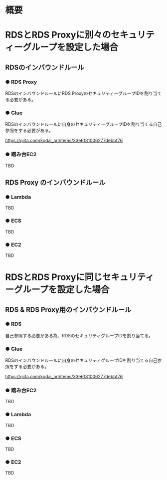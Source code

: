 # 概要

# RDSとRDS Proxyに別々のセキュリティーグループを設定した場合
## RDSのインバウンドルール
### ● RDS Proxy
RDSのインバウンドルールにRDS ProxyのセキュリティーグループIDを割り当てる必要がある。

### ● Glue
RDSのインバウンドルールに自身のセキュリティーグループIDを割り当てる自己参照をする必要がある。

https://qiita.com/kodai_ari/items/33e6f31006277debbf76

### ● 踏み台EC2
TBD

## RDS Proxy のインバウンドルール
### ● Lambda
TBD

### ● ECS
TBD

### ● EC2
TBD

# RDSとRDS Proxyに同じセキュリティーグループを設定した場合
## RDS & RDS Proxy用のインバウンドルール
### ● RDS
自己参照する必要がある為、RDSのセキュリティグループIDを割り当てる。

### ● Glue
RDSのインバウンドルールに自身のセキュリティグループIDを割り当てる自己参照をする必要がある。

https://qiita.com/kodai_ari/items/33e6f31006277debbf76

### ● 踏み台EC2
TBD

### ● Lambda
TBD

### ● ECS
TBD

### ● EC2
TBD
